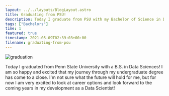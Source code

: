 ```yaml
---
layout: ../../layouts/BlogLayout.astro
title: Graduating from PSU!
description: Today I graduate from PSU with my Bachelor of Science in Data Sciences!
tags: ["Bachelors"]
time: 1
featured: true
timestamp: 2021-05-09T02:39:03+00:00
filename: graduating-from-psu
---
```


![graduation](../../assets/blog/graduation.JPG)

Today I graduated from Penn State University with a B.S. in Data Sciences! I am so happy and excited that my journey through my undergraduate degree has come to a close. I'm not sure what the future will hold for me, but for now I am very excited to look at career options and look forward to the coming years in my development as a Data Scientist!
